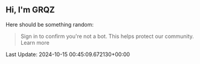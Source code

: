 ## Hi, I'm GRQZ
Here should be something random:  
> Sign in to confirm you're not a bot. This helps protect our community. Learn more


Last Update: 2024-10-15 00:45:09.672130+00:00
